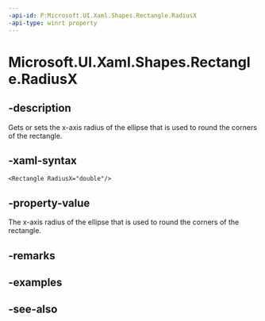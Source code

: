 ```yaml
---
-api-id: P:Microsoft.UI.Xaml.Shapes.Rectangle.RadiusX
-api-type: winrt property
---
```


<!-- Property syntax
public double RadiusX { get;  set; }
-->

# Microsoft.UI.Xaml.Shapes.Rectangle.RadiusX

## -description
Gets or sets the x-axis radius of the ellipse that is used to round the corners of the rectangle.

## -xaml-syntax
```xaml
<Rectangle RadiusX="double"/>
```


## -property-value
The x-axis radius of the ellipse that is used to round the corners of the rectangle.

## -remarks

## -examples

## -see-also

